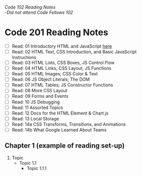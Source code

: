 _Code 102 Reading Notes_ </br>
_-Did not attend Code Fellows 102_

# Code 201 Reading Notes
- [ ] Read: 01 Introductory HTML and JavaScript [here](class-01.md)
- [ ] Read: 02 HTML Text, CSS Introduction, and Basic JavaScript Instructions
- [ ] Read: 03 HTML Lists, CSS Boxes, JS Control Flow
- [ ] Read: 04 HTML Links, CSS Layout, JS Functions
- [ ] Read: 05 HTML Images; CSS Color & Text
- [ ] Read: 06 JS Object Literals; The DOM
- [ ] Read: 07 HTML Tables; JS Constructor Functions
- [ ] Read: 08 More CSS Layout
- [ ] Read: 09 Forms and Events
- [ ] Read: 10 JS Debugging
- [ ] Read: 11 Assorted Topics
- [ ] Read: 12 Docs for the HTML Element & Chart.js
- [ ] Read: 13 Local Storage
- [ ] Read: 14a CSS Transforms, Transitions, and Animations
- [ ] Read: 14b What Google Learned About Teams

## Chapter 1 (example of reading set-up)
1. Topic
   - Topic 1.1
     - Topic 1.1.1
